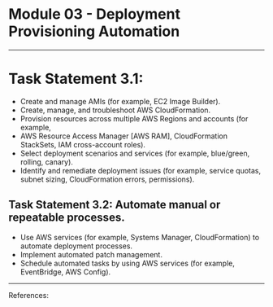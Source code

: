 # Module 03 - Deployment Provisioning Automation

---

# Task Statement 3.1:

- Create and manage AMIs (for example, EC2 Image Builder).
- Create, manage, and troubleshoot AWS CloudFormation.
- Provision resources across multiple AWS Regions and accounts (for example,
- AWS Resource Access Manager [AWS RAM], CloudFormation StackSets, IAM
cross-account roles).
- Select deployment scenarios and services (for example, blue/green, rolling,
canary).
- Identify and remediate deployment issues (for example, service quotas, subnet
sizing, CloudFormation errors, permissions).


## Task Statement 3.2: Automate manual or repeatable processes.
- Use AWS services (for example, Systems Manager, CloudFormation) to automate deployment processes.
- Implement automated patch management.
- Schedule automated tasks by using AWS services (for example, EventBridge, AWS Config).

---

References:


